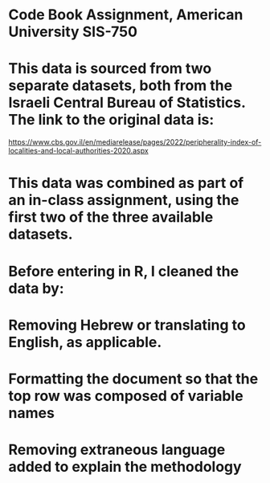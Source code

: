 # Code Book Assignment, American University SIS-750
# This data is sourced from two separate datasets, both from the Israeli Central Bureau of Statistics. The link to the original data is:

https://www.cbs.gov.il/en/mediarelease/pages/2022/peripherality-index-of-localities-and-local-authorities-2020.aspx

# This data was combined as part of an in-class assignment, using the first two of the three available datasets.
# Before entering in R, I cleaned the data by:
  # Removing Hebrew or translating to English, as applicable.
  # Formatting the document so that the top row was composed of variable names 
  # Removing extraneous language added to explain the methodology